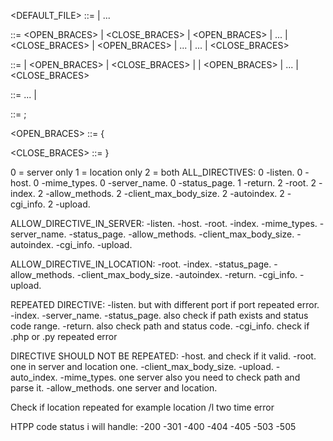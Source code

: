 <DEFAULT_FILE> ::= <SERVER>
            | <SERVER>...

<SERVER> ::= <OPEN_BRACES> | <CLOSE_BRACES>
        | <OPEN_BRACES> | <DIRACTIVE>... | <CLOSE_BRACES>
        | <OPEN_BRACES> | <DIRACTIVE>... | <LOCATION>... | <CLOSE_BRACES>

<LOCATION> ::= <WORD> | <OPEN_BRACES> | <CLOSE_BRACES>
            | <WORD> | <OPEN_BRACES> | <DIRECTIVE>... | <CLOSE_BRACES>

<DIRECTIVE> ::= <WORD>... | <SEMICOLON>

<SEMICOLON> ::= ;

<OPEN_BRACES> ::= {

<CLOSE_BRACES> ::= }

0 = server only
1 = location only
2 = both
ALL_DIRECTIVES:
0    -listen.
0    -host.
0    -mime_types.
0    -server_name.
0    -status_page.
1    -return.
2    -root.
2    -index.
2    -allow_methods.
2    -client_max_body_size.
2    -autoindex.
2    -cgi_info.
2    -upload.

ALLOW_DIRECTIVE_IN_SERVER:
    -listen.
    -host.
    -root.
    -index.
    -mime_types.
    -server_name.
    -status_page.
    -allow_methods.
    -client_max_body_size.
    -autoindex.
    -cgi_info.
    -upload.

ALLOW_DIRECTIVE_IN_LOCATION:
    -root.
    -index.
    -status_page.
    -allow_methods.
    -client_max_body_size.
    -autoindex.
    -return.
    -cgi_info.
    -upload.

REPEATED DIRECTIVE:
    -listen. but with different port if port repeated error.
    -index.
    -server_name.
    -status_page. also check if path exists and status code range.
    -return. also check path and status code.
    -cgi_info. check if .php or .py repeated error

DIRECTIVE SHOULD NOT BE REPEATED:
    -host. and check if it valid.
    -root. one in server and location one.
    -client_max_body_size.
    -upload.
    -auto_index.
    -mime_types. one server also you need to check path and parse it.
    -allow_methods. one server and location.

Check if location repeated for example location /l two time error

HTPP code status i will handle:
    -200
    -301
    -400
    -404
    -405
    -503
    -505
